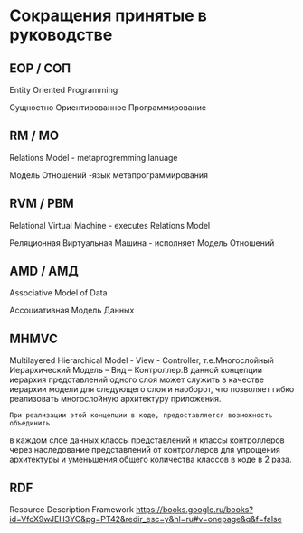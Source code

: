 # Сокращения принятые в руководстве

## EOP / СОП
Entity Oriented Programming

Сущностно Ориентированное Программирование

## RM / МО
Relations Model - metaprogremming lanuage

Модель Отношений -язык метапрограммирования

## RVM / РВМ
Relational Virtual Machine - executes Relations Model

Реляционная Виртуальная Машина - исполняет Модель Отношений

## AMD / АМД
Associative Model of Data

Ассоциативная Модель Данных

## MHMVC
Multilayered Hierarchical Model - View - Controller, т.е.Многослойный
Иерархический Модель – Вид – Контроллер.В данной концепции иерархия представлений
одного слоя может служить в качестве иерархии модели для следующего слоя и наоборот,
что позволяет гибко реализовать многослойную архитектуру приложения.

	При реализации этой концепции в коде, предоставляется возможность объединить
в каждом слое данных классы представлений и классы контроллеров
через наследование представлений от контроллеров для упрощения архитектуры и
уменьшения общего количества классов в коде в 2 раза.

## RDF
Resource Description Framework
https://books.google.ru/books?id=VfcX9wJEH3YC&pg=PT42&redir_esc=y&hl=ru#v=onepage&q&f=false